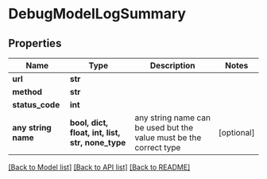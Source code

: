 # DebugModelLogSummary


## Properties
Name | Type | Description | Notes
------------ | ------------- | ------------- | -------------
**url** | **str** |  | 
**method** | **str** |  | 
**status_code** | **int** |  | 
**any string name** | **bool, dict, float, int, list, str, none_type** | any string name can be used but the value must be the correct type | [optional]

[[Back to Model list]](../README.md#documentation-for-models) [[Back to API list]](../README.md#documentation-for-api-endpoints) [[Back to README]](../README.md)


